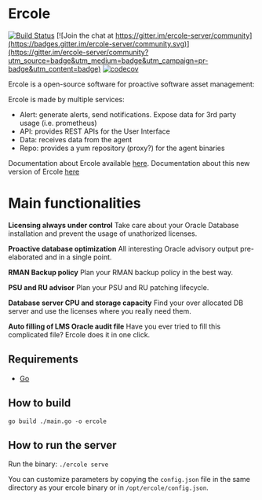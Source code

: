 # Ercole
[![Build Status](https://travis-ci.org/amreo/ercole-services.png)](https://travis-ci.org/amreo/ercole-services) [![Join the chat at https://gitter.im/ercole-server/community](https://badges.gitter.im/ercole-server/community.svg)](https://gitter.im/ercole-server/community?utm_source=badge&utm_medium=badge&utm_campaign=pr-badge&utm_content=badge) [![codecov](https://codecov.io/gh/amreo/ercole-services/branch/master/graph/badge.svg)](https://codecov.io/gh/amreo/ercole-services)

 
Ercole is a open-source software for proactive software asset management:

Ercole is made by multiple services:
* Alert: generate alerts, send notifications. Expose data for 3rd party usage (i.e. prometheus)
* API: provides REST APIs for the User Interface
* Data: receives data from the agent
* Repo: provides a yum repository (proxy?) for the agent binaries

Documentation about Ercole available [here](https://ercole.io).
Documentation about this new version of Ercole [here](https://ercole.io/architecture.html#future-versions)

# Main functionalities

**Licensing always under control** Take care about your Oracle Database installation and prevent the usage of unathorized licenses.

**Proactive database optimization** All interesting Oracle advisory output pre-elaborated and in a single point.

**RMAN Backup policy** Plan your RMAN backup policy in the best way.

**PSU and RU advisor** Plan your PSU and RU patching lifecycle.

**Database server CPU and storage capacity** Find your over allocated DB server and use the licenses where you really need them.

**Auto filling of LMS Oracle audit file** Have you ever tried to fill this complicated file? Ercole does it in one click.

## Requirements

- [Go](https://golang.org/)

## How to build

    go build ./main.go -o ercole

## How to run the server

Run the binary: `./ercole serve`

You can customize parameters by copying the `config.json` file in the same directory as your ercole binary or in `/opt/ercole/config.json`.
